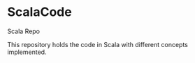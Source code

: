 # ScalaCode
Scala Repo

This repository holds the code in Scala with different concepts implemented.
